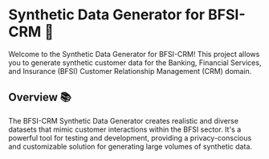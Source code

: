# Synthetic Data Generator for BFSI-CRM 🚀

Welcome to the Synthetic Data Generator for BFSI-CRM! This project allows you to generate synthetic customer data for the Banking, Financial Services, and Insurance (BFSI) Customer Relationship Management (CRM) domain.

## Overview 📚

The BFSI-CRM Synthetic Data Generator creates realistic and diverse datasets that mimic customer interactions within the BFSI sector. It's a powerful tool for testing and development, providing a privacy-conscious and customizable solution for generating large volumes of synthetic data.
